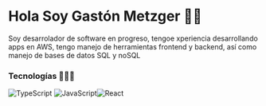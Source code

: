 # Hola Soy Gastón Metzger 👋🏼

Soy desarrolador de software en progreso, tengoe xperiencia desarrollando apps en AWS, tengo manejo de herramientas frontend y backend, así como manejo de bases de datos SQL y noSQL

### Tecnologías 👨🏼‍💻

![TypeScript](https://img.shields.io/badge/-TypeScript-007ACC?logo=typescript&logoColor=white&style=flat-square&color=007ACC) ![JavaScript](https://shields.io/badge/JavaScript-F7DF1E?logo=JavaScript&logoColor=000&style=flat-square)![React](https://shields.io/badge/react-black?logo=react&style=for-the-badge)